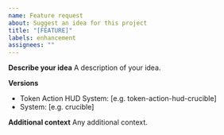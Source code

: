 ```yaml
---
name: Feature request
about: Suggest an idea for this project
title: "[FEATURE]"
labels: enhancement
assignees: ""
---
```


**Describe your idea**
A description of your idea.

**Versions**

- Token Action HUD System: [e.g. token-action-hud-crucible]
- System: [e.g. crucible]

**Additional context**
Any additional context.
